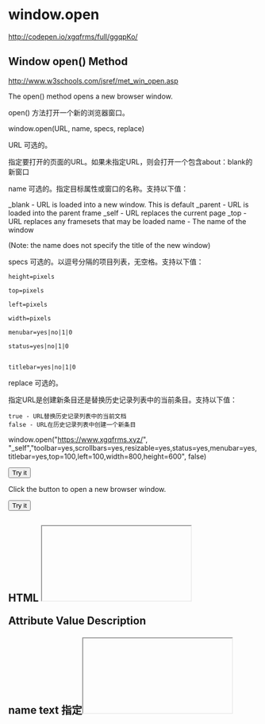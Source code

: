 # window.open


http://codepen.io/xgqfrms/full/ggqpKo/










## Window open() Method

http://www.w3schools.com/jsref/met_win_open.asp



The open() method opens a new browser window.

open() 方法打开一个新的浏览器窗口。


window.open(URL, name, specs, replace)


URL 可选的。

指定要打开的页面的URL。如果未指定URL，则会打开一个包含about：blank的新窗口



name 可选的。指定目标属性或窗口的名称。支持以下值：


_blank - URL is loaded into a new window. This is default
_parent - URL is loaded into the parent frame
_self - URL replaces the current page
_top - URL replaces any framesets that may be loaded
name - The name of the window 

(Note: the name does not specify the title of the new window)




specs 可选的。以逗号分隔的项目列表，无空格。支持以下值：

    height=pixels

    top=pixels

    left=pixels

    width=pixels

    menubar=yes|no|1|0

    status=yes|no|1|0


    titlebar=yes|no|1|0




replace 可选的。

指定URL是创建新条目还是替换历史记录列表中的当前条目。支持以下值：

    true - URL替换历史记录列表中的当前文档 
    false - URL在历史记录列表中创建一个新条目





window.open("https://www.xgqfrms.xyz/", "_self","toolbar=yes,scrollbars=yes,resizable=yes,status=yes,menubar=yes,titlebar=yes,top=100,left=100,width=800,height=600", false)





<button onclick="myFunction()">Try it</button>

<script>
function myFunction() {
    var myWindow = window.open("https://www.xgqfrms.xyz/", "index.html", "width=400,height=300");
}
</script>





<p>Click the button to open a new browser window.</p>

<button onclick="myFunction()">Try it</button>

<script>
function myFunction() {
    window.open("http://www.w3schools.com");
}
</script>






## HTML <iframe> Tag

http://www.w3schools.com/html/html_iframe.asp

<iframe src="demo_iframe.htm" height="200" width="300"></iframe>



Attribute   Value   Description

name    text    指定<iframe>的名称

sandbox    为<iframe>中的内容启用额外的一组限制
    allow-forms
    allow-pointer-lock
    allow-popups
    allow-same-origin
    allow-scripts
    allow-top-navigation 

src URL 指定要嵌入到<iframe>中的文档的地址

srcdoc  HTML_code   指定要在<iframe>中显示的页面的HTML内容


width   pixels    指定<iframe>的宽度

height  pixels    指定<iframe>的高度

